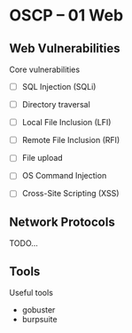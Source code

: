 # OSCP – 01 Web

## Web Vulnerabilities
Core vulnerabilities

- [ ] SQL Injection (SQLi)

- [ ] Directory traversal

- [ ] Local File Inclusion (LFI)

- [ ] Remote File Inclusion (RFI)

- [ ] File upload 

- [ ] OS Command Injection

- [ ] Cross-Site Scripting (XSS)

## Network Protocols

TODO...

## Tools

Useful tools

- gobuster
- burpsuite
